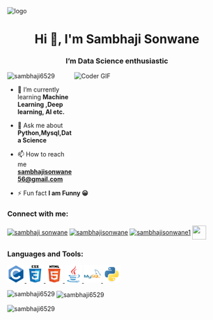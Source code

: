 <img align="top" alt="logo" height=350 width=950 src="https://github.com/Sambhaji6529/Sambhaji6529/blob/main/Top_Data_Science_Facts.avif" />
<h1 align="center">Hi 👋, I'm Sambhaji Sonwane</h1>
<h3 align="center">I’m Data Science enthusiastic</h3>
<img align="right" alt="Coder GIF" height=250 width=350 src="https://cdn.dribbble.com/users/730703/screenshots/6581243/avento.gif" />

<p align="left"> <img src="https://komarev.com/ghpvc/?username=sambhaji6529&label=Profile%20views&color=0e75b6&style=flat" alt="sambhaji6529" /> </p>

- 🌱 I’m currently learning **Machine Learning ,Deep learning, AI etc.**

- 💬 Ask me about **Python,Mysql,Data Science**

- 📫 How to reach me **sambhajisonwane56@gmail.com**

- ⚡ Fun fact **I am Funny 😀**

<h3 align="left">Connect with me:</h3>
<p align="left">
<a href="https://linkedin.com/in/sambhaji sonwane" target="_blank" rel="noreferrer"><img align="center" src="https://raw.githubusercontent.com/rahuldkjain/github-profile-readme-generator/master/src/images/icons/Social/linked-in-alt.svg" alt="sambhaji sonwane" height="30" width="40" /></a>
<a href="https://kaggle.com/sambhajisonwane" target="blank"><img align="center" src="https://raw.githubusercontent.com/rahuldkjain/github-profile-readme-generator/master/src/images/icons/Social/kaggle.svg" alt="sambhajisonwane" height="30" width="40" /></a>
<a href="https://www.hackerrank.com/sambhajisonwane1" target="blank"><img align="center" src="https://raw.githubusercontent.com/rahuldkjain/github-profile-readme-generator/master/src/images/icons/Social/hackerrank.svg" alt="sambhajisonwane1" height="30" width="40" /></a>
<a href="http://www.instagram.com/sambhaji_sonwane2002" target="_blank" rel="noreferrer"><img align="center" src="https://raw.githubusercontent.com/danielcranney/readme-generator/main/public/icons/socials/instagram.svg" width="32" height="32" /></a>  
</p>



<h3 align="left">Languages and Tools:</h3>
<p align="left"> <a href="https://www.cprogramming.com/" target="_blank" rel="noreferrer"> <img src="https://raw.githubusercontent.com/devicons/devicon/master/icons/c/c-original.svg" alt="c" width="40" height="40"/> </a> <a href="https://www.w3schools.com/css/" target="_blank" rel="noreferrer"> <img src="https://raw.githubusercontent.com/devicons/devicon/master/icons/css3/css3-original-wordmark.svg" alt="css3" width="40" height="40"/> </a> <a href="https://www.w3.org/html/" target="_blank" rel="noreferrer"> <img src="https://raw.githubusercontent.com/devicons/devicon/master/icons/html5/html5-original-wordmark.svg" alt="html5" width="40" height="40"/> </a> <a href="https://www.java.com" target="_blank" rel="noreferrer"> <img src="https://raw.githubusercontent.com/devicons/devicon/master/icons/java/java-original.svg" alt="java" width="40" height="40"/> </a> <a href="https://www.mysql.com/" target="_blank" rel="noreferrer"> <img src="https://raw.githubusercontent.com/devicons/devicon/master/icons/mysql/mysql-original-wordmark.svg" alt="mysql" width="40" height="40"/> </a> <a href="https://www.python.org" target="_blank" rel="noreferrer"> <img src="https://raw.githubusercontent.com/devicons/devicon/master/icons/python/python-original.svg" alt="python" width="40" height="40"/> </a> </p>

<p><img align="left" src="https://github-readme-stats.vercel.app/api/top-langs?username=sambhaji6529&show_icons=true&locale=en&layout=compact" alt="sambhaji6529" /></p>

<p>&nbsp;<img align="center" src="https://github-readme-stats.vercel.app/api?username=sambhaji6529&show_icons=true&locale=en" alt="sambhaji6529" /></p>

<p><img align="center" src="https://github-readme-streak-stats.herokuapp.com/?user=sambhaji6529&" alt="sambhaji6529" /></p>
